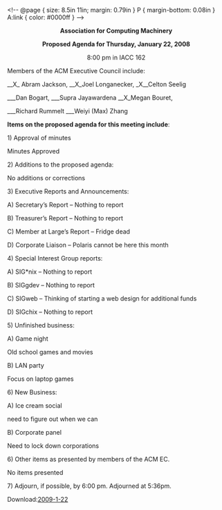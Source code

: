 &lt;!-- 		@page { size: 8.5in 11in; margin: 0.79in } 		P { margin-bottom: 0.08in } 		A:link { color: #0000ff } 	--&gt;
<p style="0;" align="center"><span style="Century Schoolbook,serif;"><span style="medium;"><span style="underline;"><strong>Association for Computing Machinery</strong></span></span></span></p>
<p style="0;" align="center"><span style="Century Schoolbook,serif;"><span style="small;"><strong>Proposed Agenda for Thursday, January 22, 2008</strong></span></span></p>
<p style="0;" align="center"><span style="Century Schoolbook,serif;"><span style="small;">8:00 pm in IACC 162</span></span></p>
<p style="0;"></p>
<p style="0;"><span style="Century Schoolbook,serif;"><span style="underline;">Members of the ACM Executive Council include</span></span><span style="Century Schoolbook,serif;">: </span></p>
<p style="0;"><span style="Century Schoolbook,serif;">__X_ Abram Jackson,	__X_Joel Longanecker, 		_X__Celton Seelig </span></p>
<p style="0;"><span style="Century Schoolbook,serif;">___Dan Bogart,		___</span>Supra Jayawardena		<span style="Century Schoolbook,serif;">__X_Megan Bouret,</span></p>
<p style="0;"><span style="Century Schoolbook,serif;">___Richard Rummelt	___Weiyi (Max) Zhang </span></p>
<p style="0;"></p>
<p style="0;"><span style="Century Schoolbook,serif;"><strong>Items on the proposed agenda for this meeting include</strong></span><span style="Century Schoolbook,serif;">:</span></p>
<p style="0;"><span style="Century Schoolbook,serif;">1) </span><span style="Century Schoolbook,serif;"><span style="underline;">Approval of minutes</span></span></p>
<p style="0;"><span style="Century Schoolbook,serif;"> Minutes Approved</span></p>
<p style="0;"><span style="Century Schoolbook,serif;">2) </span><span style="Century Schoolbook,serif;"><span style="underline;">Additions to the proposed agenda:</span></span></p>
<p style="none;"><span style="Century Schoolbook,serif;"> No additions or corrections</span></p>
<p style="0;"><span style="Century Schoolbook,serif;">3) </span><span style="Century Schoolbook,serif;"><span style="underline;">Executive Reports and Announcements</span></span><span style="Century Schoolbook,serif;">:</span></p>
<p style="0;"><span style="Century Schoolbook,serif;"> A)  Secretary’s Report – Nothing to report</span></p>
<p style="0;"><span style="Century Schoolbook,serif;"> B)  Treasurer’s Report – Nothing to report</span></p>
<p style="0;"><span style="Century Schoolbook,serif;"> C)  Member at Large’s Report – Fridge dead</span></p>
<p style="0;"><span style="Century Schoolbook,serif;"> D)  Corporate Liaison – Polaris cannot be here this month</span></p>
<p style="0;"></p>
<p style="0;"><span style="Century Schoolbook,serif;">4) </span><span style="Century Schoolbook,serif;"><span style="underline;">Special Interest Group reports</span></span><span style="Century Schoolbook,serif;">:</span></p>
<p style="0;"><span style="Century Schoolbook,serif;"> A)  SIG*nix – Nothing to report</span></p>
<p style="0;"><span style="Century Schoolbook,serif;"> B)  SIGgdev – Nothing to report</span></p>
<p style="0;"><span style="Century Schoolbook,serif;"> C)  SIGweb – Thinking of starting a web design for additional funds</span></p>
<p style="0;"><span style="Century Schoolbook,serif;"> D)  SIGchix – Nothing to report</span></p>
<p style="0;"></p>
<p style="0;"><span style="Century Schoolbook,serif;">5) </span><span style="Century Schoolbook,serif;"><span style="underline;">Unfinished business</span></span><span style="Century Schoolbook,serif;">:</span></p>
<p style="0;"><span style="Century Schoolbook,serif;"> A)  Game night</span></p>
<p style="0;"><span style="Century Schoolbook,serif;"> Old school games and movies</span></p>
<p style="0;"><span style="Century Schoolbook,serif;"> B)  LAN party</span></p>
<p style="0;"><span style="Century Schoolbook,serif;"> Focus on laptop games</span></p>
<p style="0;"></p>
<p style="0;"><span style="Century Schoolbook,serif;">6) </span><span style="Century Schoolbook,serif;"><span style="underline;">New Business</span></span><span style="Century Schoolbook,serif;">:</span></p>
<p style="0;"><span style="Century Schoolbook,serif;"> A)  Ice cream social</span></p>
<p style="0;"><span style="Century Schoolbook,serif;"> need to figure out when we can</span></p>
<p style="0;"><span style="Century Schoolbook,serif;"> B)  Corporate panel</span></p>
<p style="0;"><span style="Century Schoolbook,serif;"> Need to lock down corporations</span></p>
<p style="0;"></p>
<p style="0;"><span style="Century Schoolbook,serif;">6) </span><span style="Century Schoolbook,serif;"><span style="underline;">Other items as presented by members of the ACM EC</span></span><span style="Century Schoolbook,serif;">.</span></p>
<p style="none;"><span style="Century Schoolbook,serif;"> No items presented</span></p>
<p style="0;"><span style="Century Schoolbook,serif;">7) </span><span style="Century Schoolbook,serif;"><span style="underline;">Adjourn, if possible, by 6:00 pm.</span></span><span style="Century Schoolbook,serif;"><span style="none;"> Adjourned at 5:36pm.</span></span></p>
<p style="0;">Download:<a href="http://www.acm.ndsu.nodak.edu/wp-content/uploads/2009/01/2009-1-22.doc">2009-1-22</a></p>
<p style="0;"></p>